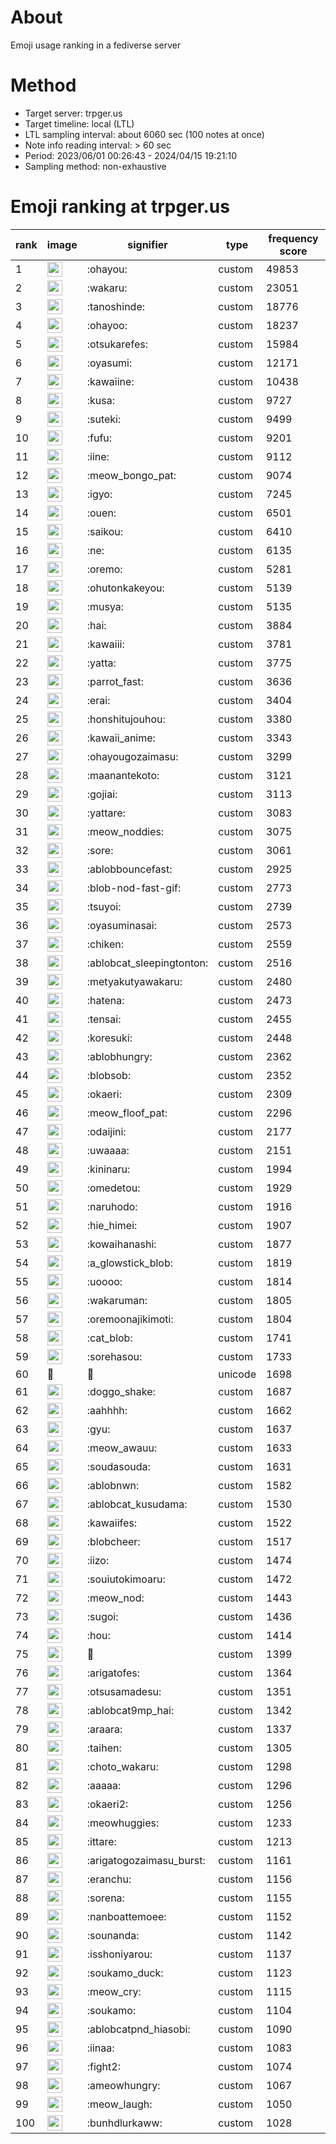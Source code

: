 # About
Emoji usage ranking in a fediverse server

# Method
- Target server: trpger.us
- Target timeline: local (LTL)
- LTL sampling interval: about 6060 sec (100 notes at once)
- Note info reading interval: > 60 sec
- Period: 2023/06/01 00:26:43 - 2024/04/15 19:21:10 
- Sampling method: non-exhaustive

# Emoji ranking at trpger.us

|rank|image|signifier|type|frequency score|
|----|----|----|----|----|
|1|<img height="24" src="https://trpger.us/emoji/ohayou.webp">|:ohayou:|custom|49853|
|2|<img height="24" src="https://trpger.us/emoji/wakaru.webp">|:wakaru:|custom|23051|
|3|<img height="24" src="https://trpger.us/emoji/tanoshinde.webp">|:tanoshinde:|custom|18776|
|4|<img height="24" src="https://trpger.us/emoji/ohayoo.webp">|:ohayoo:|custom|18237|
|5|<img height="24" src="https://trpger.us/emoji/otsukarefes.webp">|:otsukarefes:|custom|15984|
|6|<img height="24" src="https://trpger.us/emoji/oyasumi.webp">|:oyasumi:|custom|12171|
|7|<img height="24" src="https://trpger.us/emoji/kawaiine.webp">|:kawaiine:|custom|10438|
|8|<img height="24" src="https://trpger.us/emoji/kusa.webp">|:kusa:|custom|9727|
|9|<img height="24" src="https://trpger.us/emoji/suteki.webp">|:suteki:|custom|9499|
|10|<img height="24" src="https://trpger.us/emoji/fufu.webp">|:fufu:|custom|9201|
|11|<img height="24" src="https://trpger.us/emoji/iine.webp">|:iine:|custom|9112|
|12|<img height="24" src="https://trpger.us/emoji/meow_bongo_pat.webp">|:meow_bongo_pat:|custom|9074|
|13|<img height="24" src="https://trpger.us/emoji/igyo.webp">|:igyo:|custom|7245|
|14|<img height="24" src="https://trpger.us/emoji/ouen.webp">|:ouen:|custom|6501|
|15|<img height="24" src="https://trpger.us/emoji/saikou.webp">|:saikou:|custom|6410|
|16|<img height="24" src="https://trpger.us/emoji/ne.webp">|:ne:|custom|6135|
|17|<img height="24" src="https://trpger.us/emoji/oremo.webp">|:oremo:|custom|5281|
|18|<img height="24" src="https://trpger.us/emoji/ohutonkakeyou.webp">|:ohutonkakeyou:|custom|5139|
|19|<img height="24" src="https://trpger.us/emoji/musya.webp">|:musya:|custom|5135|
|20|<img height="24" src="https://trpger.us/emoji/hai.webp">|:hai:|custom|3884|
|21|<img height="24" src="https://trpger.us/emoji/kawaiii.webp">|:kawaiii:|custom|3781|
|22|<img height="24" src="https://trpger.us/emoji/yatta.webp">|:yatta:|custom|3775|
|23|<img height="24" src="https://trpger.us/emoji/parrot_fast.webp">|:parrot_fast:|custom|3636|
|24|<img height="24" src="https://trpger.us/emoji/erai.webp">|:erai:|custom|3404|
|25|<img height="24" src="https://trpger.us/emoji/honshitujouhou.webp">|:honshitujouhou:|custom|3380|
|26|<img height="24" src="https://trpger.us/emoji/kawaii_anime.webp">|:kawaii_anime:|custom|3343|
|27|<img height="24" src="https://trpger.us/emoji/ohayougozaimasu.webp">|:ohayougozaimasu:|custom|3299|
|28|<img height="24" src="https://trpger.us/emoji/maanantekoto.webp">|:maanantekoto:|custom|3121|
|29|<img height="24" src="https://trpger.us/emoji/gojiai.webp">|:gojiai:|custom|3113|
|30|<img height="24" src="https://trpger.us/emoji/yattare.webp">|:yattare:|custom|3083|
|31|<img height="24" src="https://trpger.us/emoji/meow_noddies.webp">|:meow_noddies:|custom|3075|
|32|<img height="24" src="https://trpger.us/emoji/sore.webp">|:sore:|custom|3061|
|33|<img height="24" src="https://trpger.us/emoji/ablobbouncefast.webp">|:ablobbouncefast:|custom|2925|
|34|<img height="24" src="https://trpger.us/emoji/blob-nod-fast-gif.webp">|:blob-nod-fast-gif:|custom|2773|
|35|<img height="24" src="https://trpger.us/emoji/tsuyoi.webp">|:tsuyoi:|custom|2739|
|36|<img height="24" src="https://trpger.us/emoji/oyasuminasai.webp">|:oyasuminasai:|custom|2573|
|37|<img height="24" src="https://trpger.us/emoji/chiken.webp">|:chiken:|custom|2559|
|38|<img height="24" src="https://trpger.us/emoji/ablobcat_sleepingtonton.webp">|:ablobcat_sleepingtonton:|custom|2516|
|39|<img height="24" src="https://trpger.us/emoji/metyakutyawakaru.webp">|:metyakutyawakaru:|custom|2480|
|40|<img height="24" src="https://trpger.us/emoji/hatena.webp">|:hatena:|custom|2473|
|41|<img height="24" src="https://trpger.us/emoji/tensai.webp">|:tensai:|custom|2455|
|42|<img height="24" src="https://trpger.us/emoji/koresuki.webp">|:koresuki:|custom|2448|
|43|<img height="24" src="https://trpger.us/emoji/ablobhungry.webp">|:ablobhungry:|custom|2362|
|44|<img height="24" src="https://trpger.us/emoji/blobsob.webp">|:blobsob:|custom|2352|
|45|<img height="24" src="https://trpger.us/emoji/okaeri.webp">|:okaeri:|custom|2309|
|46|<img height="24" src="https://trpger.us/emoji/meow_floof_pat.webp">|:meow_floof_pat:|custom|2296|
|47|<img height="24" src="https://trpger.us/emoji/odaijini.webp">|:odaijini:|custom|2177|
|48|<img height="24" src="https://trpger.us/emoji/uwaaaa.webp">|:uwaaaa:|custom|2151|
|49|<img height="24" src="https://trpger.us/emoji/kininaru.webp">|:kininaru:|custom|1994|
|50|<img height="24" src="https://trpger.us/emoji/omedetou.webp">|:omedetou:|custom|1929|
|51|<img height="24" src="https://trpger.us/emoji/naruhodo.webp">|:naruhodo:|custom|1916|
|52|<img height="24" src="https://trpger.us/emoji/hie_himei.webp">|:hie_himei:|custom|1907|
|53|<img height="24" src="https://trpger.us/emoji/kowaihanashi.webp">|:kowaihanashi:|custom|1877|
|54|<img height="24" src="https://trpger.us/emoji/a_glowstick_blob.webp">|:a_glowstick_blob:|custom|1819|
|55|<img height="24" src="https://trpger.us/emoji/uoooo.webp">|:uoooo:|custom|1814|
|56|<img height="24" src="https://trpger.us/emoji/wakaruman.webp">|:wakaruman:|custom|1805|
|57|<img height="24" src="https://trpger.us/emoji/oremoonajikimoti.webp">|:oremoonajikimoti:|custom|1804|
|58|<img height="24" src="https://trpger.us/emoji/cat_blob.webp">|:cat_blob:|custom|1741|
|59|<img height="24" src="https://trpger.us/emoji/sorehasou.webp">|:sorehasou:|custom|1733|
|60|🍮|🍮|unicode|1698|
|61|<img height="24" src="https://trpger.us/emoji/doggo_shake.webp">|:doggo_shake:|custom|1687|
|62|<img height="24" src="https://trpger.us/emoji/aahhhh.webp">|:aahhhh:|custom|1662|
|63|<img height="24" src="https://trpger.us/emoji/gyu.webp">|:gyu:|custom|1637|
|64|<img height="24" src="https://trpger.us/emoji/meow_awauu.webp">|:meow_awauu:|custom|1633|
|65|<img height="24" src="https://trpger.us/emoji/soudasouda.webp">|:soudasouda:|custom|1631|
|66|<img height="24" src="https://trpger.us/emoji/ablobnwn.webp">|:ablobnwn:|custom|1582|
|67|<img height="24" src="https://trpger.us/emoji/ablobcat_kusudama.webp">|:ablobcat_kusudama:|custom|1530|
|68|<img height="24" src="https://trpger.us/emoji/kawaiifes.webp">|:kawaiifes:|custom|1522|
|69|<img height="24" src="https://trpger.us/emoji/blobcheer.webp">|:blobcheer:|custom|1517|
|70|<img height="24" src="https://trpger.us/emoji/iizo.webp">|:iizo:|custom|1474|
|71|<img height="24" src="https://trpger.us/emoji/souiutokimoaru.webp">|:souiutokimoaru:|custom|1472|
|72|<img height="24" src="https://trpger.us/emoji/meow_nod.webp">|:meow_nod:|custom|1443|
|73|<img height="24" src="https://trpger.us/emoji/sugoi.webp">|:sugoi:|custom|1436|
|74|<img height="24" src="https://trpger.us/emoji/hou.webp">|:hou:|custom|1414|
|75|<img height="24" src="https://trpger.us/emoji/birthday.webp">|:birthday:|custom|1399|
|76|<img height="24" src="https://trpger.us/emoji/arigatofes.webp">|:arigatofes:|custom|1364|
|77|<img height="24" src="https://trpger.us/emoji/otsusamadesu.webp">|:otsusamadesu:|custom|1351|
|78|<img height="24" src="https://trpger.us/emoji/ablobcat9mp_hai.webp">|:ablobcat9mp_hai:|custom|1342|
|79|<img height="24" src="https://trpger.us/emoji/araara.webp">|:araara:|custom|1337|
|80|<img height="24" src="https://trpger.us/emoji/taihen.webp">|:taihen:|custom|1305|
|81|<img height="24" src="https://trpger.us/emoji/choto_wakaru.webp">|:choto_wakaru:|custom|1298|
|82|<img height="24" src="https://trpger.us/emoji/aaaaa.webp">|:aaaaa:|custom|1296|
|83|<img height="24" src="https://trpger.us/emoji/okaeri2.webp">|:okaeri2:|custom|1256|
|84|<img height="24" src="https://trpger.us/emoji/meowhuggies.webp">|:meowhuggies:|custom|1233|
|85|<img height="24" src="https://trpger.us/emoji/ittare.webp">|:ittare:|custom|1213|
|86|<img height="24" src="https://trpger.us/emoji/arigatogozaimasu_burst.webp">|:arigatogozaimasu_burst:|custom|1161|
|87|<img height="24" src="https://trpger.us/emoji/eranchu.webp">|:eranchu:|custom|1156|
|88|<img height="24" src="https://trpger.us/emoji/sorena.webp">|:sorena:|custom|1155|
|89|<img height="24" src="https://trpger.us/emoji/nanboattemoee.webp">|:nanboattemoee:|custom|1152|
|90|<img height="24" src="https://trpger.us/emoji/sounanda.webp">|:sounanda:|custom|1142|
|91|<img height="24" src="https://trpger.us/emoji/isshoniyarou.webp">|:isshoniyarou:|custom|1137|
|92|<img height="24" src="https://trpger.us/emoji/soukamo_duck.webp">|:soukamo_duck:|custom|1123|
|93|<img height="24" src="https://trpger.us/emoji/meow_cry.webp">|:meow_cry:|custom|1115|
|94|<img height="24" src="https://trpger.us/emoji/soukamo.webp">|:soukamo:|custom|1104|
|95|<img height="24" src="https://trpger.us/emoji/ablobcatpnd_hiasobi.webp">|:ablobcatpnd_hiasobi:|custom|1090|
|96|<img height="24" src="https://trpger.us/emoji/iinaa.webp">|:iinaa:|custom|1083|
|97|<img height="24" src="https://trpger.us/emoji/fight2.webp">|:fight2:|custom|1074|
|98|<img height="24" src="https://trpger.us/emoji/ameowhungry.webp">|:ameowhungry:|custom|1067|
|99|<img height="24" src="https://trpger.us/emoji/meow_laugh.webp">|:meow_laugh:|custom|1050|
|100|<img height="24" src="https://trpger.us/emoji/bunhdlurkaww.webp">|:bunhdlurkaww:|custom|1028|
